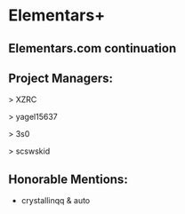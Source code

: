 # Elementars+

## Elementars.com continuation



## Project Managers:
\> XZRC

\> yagel15637

\> 3s0

\> scswskid


## Honorable Mentions:
- crystallinqq & auto
